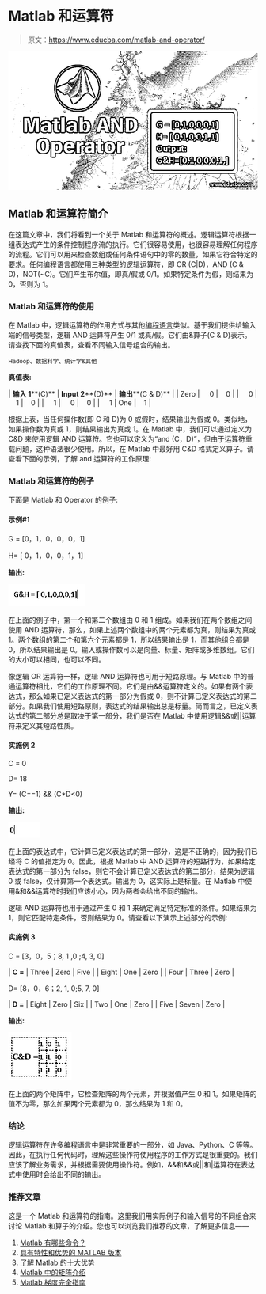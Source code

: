 # Matlab 和运算符

> 原文：<https://www.educba.com/matlab-and-operator/>

![Matlab AND Operator](img/30c1a2801b6e5f18bd51ad328159457a.png)



## Matlab 和运算符简介

在这篇文章中，我们将看到一个关于 Matlab 和运算符的概述。逻辑运算符根据一组表达式产生的条件控制程序流的执行。它们很容易使用，也很容易理解任何程序的流程。它们可以用来检查数组或任何条件语句中的零的数量，如果它符合特定的要求。任何编程语言都使用三种类型的逻辑运算符，即 OR (C|D)，AND (C & D)，NOT(~C)。它们产生布尔值，即真/假或 0/1。如果特定条件为假，则结果为 0，否则为 1。

### Matlab 和运算符的使用

在 Matlab 中，逻辑运算符的作用方式与其他[编程语言](https://www.educba.com/what-is-a-programming-language/)类似。基于我们提供给输入端的信号类型，逻辑 AND 运算符产生 0/1 或真/假。它们由&算子(C & D)表示。请查找下面的真值表，查看不同输入信号组合的输出。

<small>Hadoop、数据科学、统计学&其他</small>

**真值表:**

| **输入 1****(C)** | **Input 2****(D)** | **输出****(C & D)** |
| Zero |     0 |    0 |
|     0 |     1 |    0 |
|     1 |     0 |    0 |
|     1 | One |    1 |

根据上表，当任何操作数(即 C 和 D)为 0 或假时，结果输出为假或 0。类似地，如果操作数为真或 1，则结果输出为真或 1。在 Matlab 中，我们可以通过定义为 C&D 来使用逻辑 AND 运算符。它也可以定义为“and (C，D)”，但由于运算符重载问题，这种语法很少使用。所以，在 Matlab 中最好用 C&D 格式定义算子。请查看下面的示例，了解 and 运算符的工作原理:

### Matlab 和运算符的例子

下面是 Matlab 和 Operator 的例子:

#### 示例#1

G = [0，1，0，0，0，1]

H= [ 0，1，0，0，1，1]

**输出:**

![Matlab AND Operator - Output](img/59fef29e0db16094400d7203ece60146.png)



在上面的例子中，第一个和第二个数组由 0 和 1 组成。如果我们在两个数组之间使用 AND 运算符，那么，如果上述两个数组中的两个元素都为真，则结果为真或 1。两个数组的第二个和第六个元素都是 1，所以结果输出是 1，而其他组合都是 0，所以结果输出是 0。输入或操作数可以是向量、标量、矩阵或多维数组。它们的大小可以相同，也可以不同。

像逻辑 OR 运算符一样，逻辑 AND 运算符也可用于短路原理。与 Matlab 中的普通运算符相比，它们的工作原理不同。它们是由&&运算符定义的。如果有两个表达式，那么如果已定义表达式的第一部分为假或 0，则不计算已定义表达式的第二部分。如果我们使用短路原则，表达式的结果输出总是标量。简而言之，已定义表达式的第二部分总是取决于第一部分，我们是否在 Matlab 中使用逻辑&&或||运算符来定义其短路性质。

#### 实施例 2

C = 0

D= 18

Y= (C==1) && (C*D<0)

**输出:**

![Matlab AND Operator1](img/5f236f7553400c0d03f7bb717292049c.png)



在上面的表达式中，它计算已定义表达式的第一部分，这是不正确的，因为我们已经将 C 的值指定为 0。因此，根据 Matlab 中 AND 运算符的短路行为，如果给定表达式的第一部分为 false，则它不会计算已定义表达式的第二部分，结果为逻辑 0 或 false，仅计算第一个表达式。输出为 0，这实际上是标量。在 Matlab 中使用&和&&运算符时我们应该小心，因为两者会给出不同的输出。

逻辑 AND 运算符也用于通过产生 0 和 1 来确定满足特定标准的条件。如果结果为 1，则它匹配特定条件，否则结果为 0。请查看以下演示上述部分的示例:

#### 实施例 3

C = [3，0，5；8, 1 ,0 ;4, 3, 0]

| **C =** | Three | Zero | Five |
| Eight | One | Zero |
| Four | Three | Zero |

D= [8，0，6；2, 1, 0;5, 7, 0]

| **D =** | Eight | Zero | Six |
| Two | One | Zero |
| Five | Seven | Zero |

**输出:**

![C&D ](img/3026614ed5d1d06351f64811782c98b6.png)



在上面的两个矩阵中，它检查矩阵的两个元素，并根据值产生 0 和 1。如果矩阵的值不为零，那么如果两个元素都为 0，那么结果为 1 和 0。

### 结论

逻辑运算符在许多编程语言中是非常重要的一部分，如 Java、Python、C 等等。因此，在执行任何代码时，理解这些操作符使用程序的工作方式是很重要的。我们应该了解业务需求，并根据需要使用操作符。例如，&&和&&或||和|运算符在表达式中使用时会给出不同的输出。

### 推荐文章

这是一个 Matlab 和运算符的指南。这里我们用实际例子和输入信号的不同组合来讨论 Matlab 和算子的介绍。您也可以浏览我们推荐的文章，了解更多信息——

1.  [Matlab 有哪些命令？](https://www.educba.com/matlab-commands/)
2.  [具有特性和优势的 MATLAB 版本](https://www.educba.com/matlab-version/)
3.  [了解 Matlab 的十大优势](https://www.educba.com/advantages-of-matlab/)
4.  [Matlab 中的矩阵介绍](https://www.educba.com/matrix-in-matlab/)
5.  [Matlab 梯度完全指南](https://www.educba.com/matlab-gradient/)





